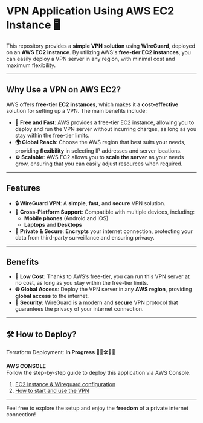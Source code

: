 # VPN Application Using AWS EC2 Instance 🖥️

This repository provides a **simple VPN solution** using **WireGuard**, deployed on an **AWS EC2 instance**. By utilizing AWS's **free-tier EC2 instances**, you can easily deploy a VPN server in any region, with minimal cost and maximum flexibility.

---

## Why Use a VPN on AWS EC2?

AWS offers **free-tier EC2 instances**, which makes it a **cost-effective** solution for setting up a VPN. The main benefits include:

- **🤑 Free and Fast**: AWS provides a free-tier EC2 instance, allowing you to deploy and run the VPN server without incurring charges, as long as you stay within the free-tier limits.
- **🌍 Global Reach**: Choose the AWS region that best suits your needs, providing **flexibility** in selecting IP addresses and server locations.
- **⚙️ Scalable**: AWS EC2 allows you to **scale the server** as your needs grow, ensuring that you can easily adjust resources when required.

---

## Features

- **🔒 WireGuard VPN**: A **simple**, **fast**, and **secure** VPN solution.
- **📱 Cross-Platform Support**: Compatible with multiple devices, including:
  - **Mobile phones** (Android and iOS)
  - **Laptops** and **Desktops**
- **🔐 Private & Secure**: **Encrypts** your internet connection, protecting your data from third-party surveillance and ensuring privacy.

---

## Benefits

- **💸 Low Cost**: Thanks to AWS’s free-tier, you can run this VPN server at no cost, as long as you stay within the free-tier limits.
- **🌐 Global Access**: Deploy the VPN server in any **AWS region**, providing **global access** to the internet.
- **🔑 Security**: WireGuard is a modern and **secure** VPN protocol that guarantees the privacy of your internet connection.

---

## 🛠️ How to Deploy?

Terraform Deployment: **In Progress** 👷‍♂️🛠️👷‍♂️

**AWS CONSOLE**  
Follow the step-by-step guide to deploy this application via AWS Console.

1. [EC2 Instance & Wireguard configuration](./console/EC2.MD)
2. [How to start and use the VPN](./console/HOW_TO_USE.MD)

---

Feel free to explore the setup and enjoy the **freedom** of a private internet connection!
